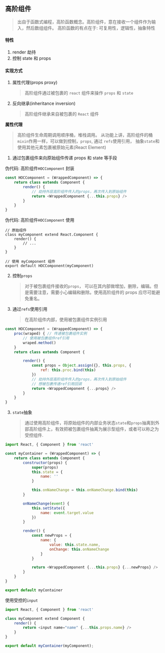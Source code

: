 ## 高阶组件

> 出自于函数式编程，高阶函数概念。高阶组件，意在接收一个组件作为输入，然后数组组件。
> 高阶函数的有点在于: 可复用性，逻辑性，抽象特性

#### 特性

1. render 劫持
2. 控制 state 和 props

#### 实现方式

1. 属性代理(props proxy)

    > 高阶组件通过被包裹的 `react` 组件来操作 `props` 和 `state`

2. 反向继承(inheritance inversion)

    > 高阶组件继承来自被包裹的 `React` 组件

**属性代理**

> 高阶组件生命周期调用顺序桶，堆栈调用。
> 从功能上讲，高阶组件的桶`mixin`作用一样，可以做到控制，`props`, 通过 `refs`使用引用， 抽象`state`和使用其他元素包裹被原始元素(React Element)

1. 通过包裹组件来向原始组件传递 props 和 state 等手段

伪代码: 高阶组件`HOCComponent` 封装

```js
const HOCComponent = (WrappedComponent) => {
    return class extends Component {
        render() {
            // 劫持外层高阶组件传入的props，再次传入到原始组件
            return <WrappedComponent {...this.props} />
        }
    }
}
```

伪代码: 高阶组件`HOCComponent` 使用

```react
// 原始组件
class myComponent extend React.Component {
    render() {
        // ...
    }
}

// 使用 myComponent 组件
export default HOCComponent(myComponent)
```

2. 控制`props`

    > 对于被包裹组件接收的`props`， 可以在其内部做增加，删除，编辑。但是需要注意，需要小心编辑和删除。使用高阶组件的 props 应尽可能避免重名。

3. 通过`refs`使用引用
    > 在高阶组件内部，使用被包裹组件实例引用

```js
const HOCComponent = (WrappedComponent) => {
    proc(wraped) { // 传递被包裹组件实例
        // 使用被包裹组件ref引用
        wraped.method()
    }
    return class extends Component {

        render() {
            const props = Object.assign({}, this.props, {
                ref: this.proc.bind(this)
            })
            // 劫持外层高阶组件传入的props，再次传入到原始组件
            // 想被包裹传递ref引用回调
            return <WrappedComponent {...props} />
        }
    }
}
```

3. `state`抽象
    > 通过使用高阶组件，将原始组件的内部业务状态`state`和`props`抽离到外部高阶组件上，有效把被包裹组件抽离为展示型组件，或者可以称之为受控组件.

```js
import React, { Component } from 'react'

const myContainer = (WrappedComponent) => {
    return class extends Component {
        constructor(props) {
            super(props)
            this.state = {
                name: ''
            }

            this.onNameChange = this.onNameChange.bind(this)
        }

        onNameChange(event) {
            this.setState({
                name: event.target.value
            })
        }

        render() {
            const newProps = {
                name: {
                    value: this.state.name,
                    onChange: this.onNameChange
                }
            }

            return <WrappedComponent {...this.props} {...newProps} />
        }
    }
}

export default myContainer
```

使用受控的`input`

```js
import React, { Component } from 'react'

class myComponent extend Component {
    render() {
        return <input name="name" {...this.props.name} />
    }
}

export default myContainer(myComponent);
```
